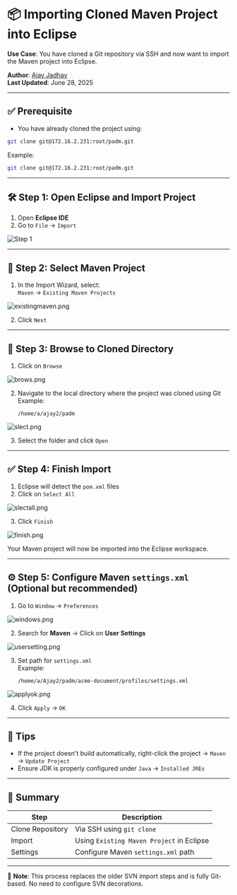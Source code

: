 # 📦 Importing Cloned Maven Project into Eclipse

**Use Case**: You have cloned a Git repository via SSH and now want to import the Maven project into Eclipse.

**Author**: [Ajay Jadhav](https://www.linkedin.com/in/ajayaniljadhav)  
**Last Updated**: June 28, 2025

---

## ✅ Prerequisite

- You have already cloned the project using:

```bash
git clone git@172.16.2.231:root/padm.git
```

Example:
```bash
git clone git@172.16.2.231:root/padm.git
```

---

## 🛠️ Step 1: Open Eclipse and Import Project

1. Open **Eclipse IDE**  
2. Go to `File` → `Import`

![Step 1](https://i.postimg.cc/v8rH9BK4/import.png)

---

## 🧱 Step 2: Select Maven Project

1. In the Import Wizard, select:  
   `Maven` → `Existing Maven Projects`  

![existingmaven.png](https://i.postimg.cc/j2x9Nh8c/existingmaven.png)

2. Click `Next`

---

## 📂 Step 3: Browse to Cloned Directory

1. Click on `Browse`

![brows.png](https://i.postimg.cc/W3Hz4ZBH/brows.png)

2. Navigate to the local directory where the project was cloned using Git  
   Example:
   ```
   /home/a/ajay2/padm
   ```
![slect.png](https://i.postimg.cc/59zpMmdT/slect.png)

3. Select the folder and click `Open`

---

## ✅ Step 4: Finish Import

1. Eclipse will detect the `pom.xml` files
2. Click on `Select All`

![slectall.png](https://i.postimg.cc/gc59gsy7/slectall.png)

3. Click `Finish`

![finish.png](https://i.postimg.cc/W4tCmJFV/finish.png)

Your Maven project will now be imported into the Eclipse workspace.

---

## ⚙️ Step 5: Configure Maven `settings.xml` (Optional but recommended)

1. Go to `Window` → `Preferences`

![windows.png](https://i.postimg.cc/yNPz1SgC/windows.png)

2. Search for **Maven** → Click on **User Settings**

![usersetting.png](https://i.postimg.cc/YqqRZLkm/usersetting.png)

3. Set path for `settings.xml`  
   Example:
   ```
   /home/a/Ajay2/padm/acme-document/profiles/settings.xml
   ```
![applyok.png](https://i.postimg.cc/8knfk7Mv/applyok.png)


4. Click `Apply` → `OK`

---

## 🧩 Tips

- If the project doesn't build automatically, right-click the project → `Maven` → `Update Project`
- Ensure JDK is properly configured under `Java` → `Installed JREs`

---

## 🧾 Summary

| Step             | Description                            |
|------------------|----------------------------------------|
| Clone Repository | Via SSH using `git clone`              |
| Import           | Using `Existing Maven Project` in Eclipse |
| Settings         | Configure Maven `settings.xml` path    |

---

🧠 **Note**: This process replaces the older SVN import steps and is fully Git-based. No need to configure SVN decorations.